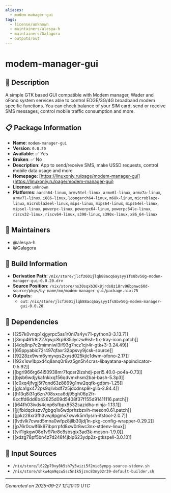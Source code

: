```yaml
---
aliases:
  - modem-manager-gui
tags:
  - license/unknown
  - maintainers/alesya-h
  - maintainers/Galagora
  - outputs/out
---
```


# modem-manager-gui

## 📝 Description

A simple GTK based GUI compatible with Modem manager, Wader and oFono
system services able to control EDGE/3G/4G broadband modem specific
functions. You can check balance of your SIM card, send or receive SMS
messages, control mobile traffic consumption and more.


## 📋 Package Information

- **Name**: `modem-manager-gui`
- **Version**: `0.0.20`
- **Available**: ✅ Yes
- **Broken**: ✅ No
- **Description**: App to send/receive SMS, make USSD requests, control mobile data usage and more
- **Homepage**: [https://linuxonly.ru/page/modem-manager-gui](https://linuxonly.ru/page/modem-manager-gui)
- **License**: `unknown`
- **Platforms**: `aarch64-linux`, `armv5tel-linux`, `armv6l-linux`, `armv7a-linux`, `armv7l-linux`, `i686-linux`, `loongarch64-linux`, `m68k-linux`, `microblaze-linux`, `microblazeel-linux`, `mips-linux`, `mips64-linux`, `mips64el-linux`, `mipsel-linux`, `powerpc-linux`, `powerpc64-linux`, `powerpc64le-linux`, `riscv32-linux`, `riscv64-linux`, `s390-linux`, `s390x-linux`, `x86_64-linux`
## 👥 Maintainers

- @alesya-h
- @Galagora


## 🔧 Build Information

- **Derivation Path**: `/nix/store/jlcfz601jlqb88acq6aysyy1fs8bv50g-modem-manager-gui-0.0.20.drv`
- **Source Position**: `/nix/store/ns30sqxb36k8jrds8z18rv96bpnwc60d-source/pkgs/by-name/mo/modem-manager-gui/package.nix:75`
- **Outputs**:
  - `out`:  `/nix/store/jlcfz601jlqb88acq6aysyy1fs8bv50g-modem-manager-gui-0.0.20`

## 🔗 Dependencies

- [[257k0vnqp1xjgyrpc5as1r0nl7s4yv71-python3-3.13.7]]
- [[3mp461r8i227qwjc8rp635ilyczw9ish-fix-tray-icon.patch]]
- [[4dq8np7c2mimniwl3if93g7ncz1cjr4r-gtk+3-3.24.49]]
- [[65ppyabic72r497qfaxr32ppsvy9jcsk-source]]
- [[9228zx9wm6ymyvps2xysd025kjic1dwm-ofono-2.17]]
- [[92x1sw1bpxd4q8anq0r8vz5gn5h4cras-libayatana-appindicator-0.5.92]]
- [[bgrl966rg64i50938mr7fqqsr2lzshdj-perl5.40.0-po4a-0.73]]
- [[bjsb6wdjykafnkixq156qdvmxhsm2bai-bash-5.3p3]]
- [[c0xq4jfvgj5f7qnd63z8669g1nw2qqfk-gdbm-1.25]]
- [[glca1gx472ps9qlivbdf7z5jdcdnsp9l-glib-2.84.4]]
- [[h13q8i31g6zn708sxca6dj95gh06p2fr-8ccffd6dd6b42625d09d5408f37f155d91411116.patch]]
- [[i64fh03ivds4cnp6sfbpx8532sazidha-ninja-1.13.1]]
- [[jijfbidqckszv7gbgq1x6wdprhzbzxih-meson0.61.patch]]
- [[jpkz28xr3fh3vwj8pgms7xwvk5m1ysrn-itstool-2.0.7]]
- [[lvdvlk7cwad5mna0wfpz8jllb30jdj1n-pkg-config-wrapper-0.29.2]]
- [[p76r0cwlf6k97ibprrpfd8xw0r8wc3nx-stdenv-linux]]
- [[vil1lgkgw08q1v97kr8c8sbsgix3ad3k-meson-1.9.0]]
- [[xdzg78pf5bn4z7d248f4jbip623ydp2z-gtkspell-3.0.10]]

## 📁 Input Sources

- `/nix/store/l622p70vy8k5sh7y5wizi5f2mic6ynpg-source-stdenv.sh`
- `/nix/store/shkw4qm9qcw5sc5n1k5jznc83ny02r39-default-builder.sh`

---
*Generated on 2025-09-27 12:20:10 UTC*
